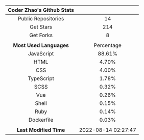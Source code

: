| **Coder Zhao's Github Stats** | |
|:-:|:-:|
| Public Repositories | 14 |
| Get Stars | 214 |
| Get Forks | 8 |
| | |
| **Most Used Languages** | Percentage |
| JavaScript | 88.61% |
| HTML | 4.70% |
| CSS | 4.00% |
| TypeScript | 1.78% |
| SCSS | 0.32% |
| Vue | 0.26% |
| Shell | 0.15% |
| Ruby | 0.14% |
| Dockerfile | 0.03% |
| | |
| **Last Modified Time** | 2022-08-14 02:27:47 |